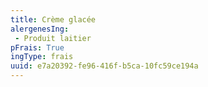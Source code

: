 ```yaml
---
title: Crème glacée
alergenesIng:
 - Produit laitier
pFrais: True
ingType: frais
uuid: e7a20392-fe96-416f-b5ca-10fc59ce194a
---
```

